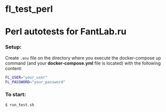 # fl_test_perl
# Perl autotests for FantLab.ru

### Setup:
Create `.env` file on the directory where you execute the docker-compose up command (and your **docker-compose.yml** file is located) with the following content:
```bash
FL_USER="your_user"
FL_PASSWORD="your_password"
```
### To start:
```bash
$ run_test.sh
```

